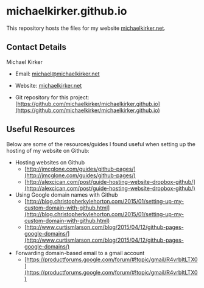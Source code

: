 # michaelkirker.github.io

This repository hosts the files for my website [michaelkirker.net](http://michaelkirker.net). 



## Contact Details ##

Michael Kirker

* Email: michael@michaelkirker.net

* Website: [michaelkirker.net](http://michaelkirker.net)

* Git repository for this project: [https://github.com/michaelkirker/michaelkirker.github.io](https://github.com/michaelkirker/michaelkirker.github.io)



## Useful Resources ##

Below are some of the resources/guides I found useful when setting up the hosting of my website on Github:

- Hosting websites on Github
	- [http://jmcglone.com/guides/github-pages/](http://jmcglone.com/guides/github-pages/)
	- [http://alexcican.com/post/guide-hosting-website-dropbox-github/](http://alexcican.com/post/guide-hosting-website-dropbox-github/)
- Using Google domain names with Github
  - [http://blog.christopherkylehorton.com/2015/01/setting-up-my-custom-domain-with-github.html](http://blog.christopherkylehorton.com/2015/01/setting-up-my-custom-domain-with-github.html)
  - [http://www.curtismlarson.com/blog/2015/04/12/github-pages-google-domains/](http://www.curtismlarson.com/blog/2015/04/12/github-pages-google-domains/)
- Forwarding domain-based email to a gmail account
  - [https://productforums.google.com/forum/#!topic/gmail/R4vrbItLTX0](https://productforums.google.com/forum/#!topic/gmail/R4vrbItLTX0)